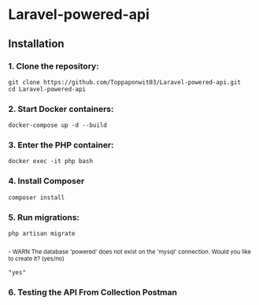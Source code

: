 
# Laravel-powered-api

## Installation

### 1. Clone the repository:
    git clone https://github.com/Toppaponwit03/Laravel-powered-api.git
    cd Laravel-powered-api
    

### 2. Start Docker containers:
    docker-compose up -d --build
    
### 3. Enter the PHP container:
    docker exec -it php bash

### 4. Install Composer
    composer install

### 5. Run migrations:
    php artisan migrate

###
   <small> - WARN The database 'powered' does not exist on the 'mysql' connection. Would you like to create it? (yes/no)</small>
    
    "yes"


### 6. Testing the API From Collection Postman



